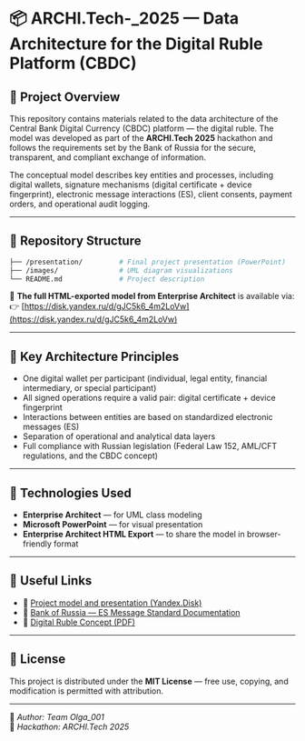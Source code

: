 # 📦 ARCHI.Tech-_2025 — Data Architecture for the Digital Ruble Platform (CBDC)

## 🧩 Project Overview

This repository contains materials related to the data architecture of the Central Bank Digital Currency (CBDC) platform — the digital ruble. The model was developed as part of the **ARCHI.Tech 2025** hackathon and follows the requirements set by the Bank of Russia for the secure, transparent, and compliant exchange of information.

The conceptual model describes key entities and processes, including digital wallets, signature mechanisms (digital certificate + device fingerprint), electronic message interactions (ES), client consents, payment orders, and operational audit logging.

---

## 📁 Repository Structure

```bash
├── /presentation/         # Final project presentation (PowerPoint)
├── /images/               # UML diagram visualizations
└── README.md              # Project description
```

📎 **The full HTML-exported model from Enterprise Architect** is available via:  
👉 [https://disk.yandex.ru/d/gJC5k6_4m2LoVw](https://disk.yandex.ru/d/gJC5k6_4m2LoVw)

---

## 📌 Key Architecture Principles

- One digital wallet per participant (individual, legal entity, financial intermediary, or special participant)
- All signed operations require a valid pair: digital certificate + device fingerprint
- Interactions between entities are based on standardized electronic messages (ES)
- Separation of operational and analytical data layers
- Full compliance with Russian legislation (Federal Law 152, AML/CFT regulations, and the CBDC concept)

---

## 🚀 Technologies Used

- **Enterprise Architect** — for UML class modeling
- **Microsoft PowerPoint** — for visual presentation
- **Enterprise Architect HTML Export** — to share the model in browser-friendly format

---

## 🔗 Useful Links

- 📎 [Project model and presentation (Yandex.Disk)](https://disk.yandex.ru/d/gJC5k6_4m2LoVw)
- 📘 [Bank of Russia — ES Message Standard Documentation](https://www.cbr.ru/fintech/dr/doc_dr/albums_r/)
- 📄 [Digital Ruble Concept (PDF)](https://www.cbr.ru/content/document/file/120075/concept_08042021.pdf)

---

## 📄 License

This project is distributed under the **MIT License** — free use, copying, and modification is permitted with attribution.

---

👤 *Author: Team Olga_001*  
🏁 *Hackathon: ARCHI.Tech 2025*
